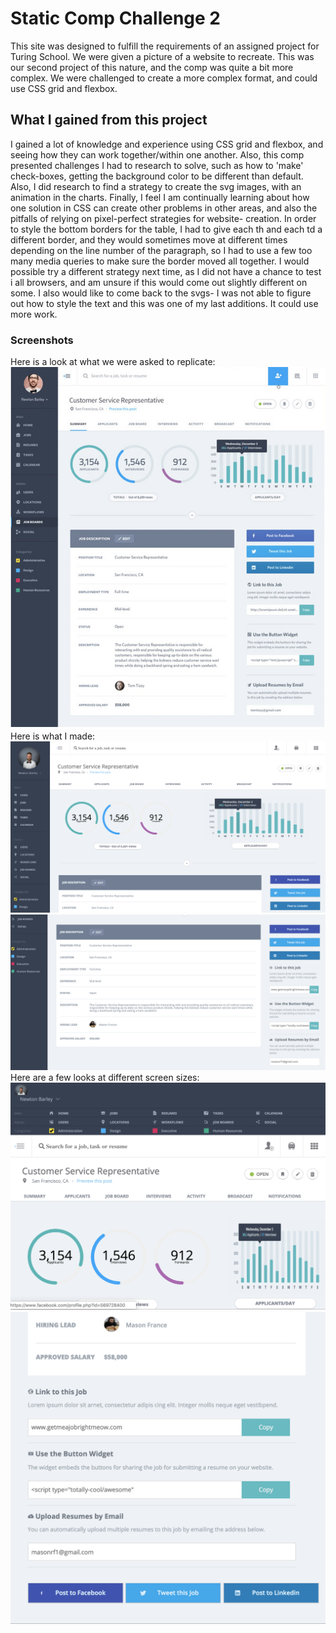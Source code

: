 # Static Comp Challenge 2
This site was designed to fulfill the requirements of an assigned project for Turing School. We were given a picture of a website to recreate. This was our second project of this nature, and the comp was quite a bit more complex. We were challenged to create a more complex format, and could use CSS grid and flexbox. 
## What I gained from this project
I gained a lot of knowledge and experience using CSS grid and flexbox, and seeing how they can work together/within one another. Also, this comp presented challenges I had to research to solve, such as how to 'make' check-boxes, getting the background color to be different than default. Also, I did research to find a strategy to create the svg images, with an animation in the charts. Finally, I feel I am continually learning about how one solution in CSS can create other problems in other areas, and also the pitfalls of relying on pixel-perfect strategies for website- creation. In order to style the bottom borders for the table, I had to give each th and each td a different border, and they would sometimes move at different times depending on the line number of the paragraph, so I had to use a few too many media queries to make sure the border moved all together. I would possible try a different strategy next time, as I did not have a chance to test i all browsers, and am unsure if this would come out slightly different on some. I also would like to come back to the svgs- I was not able to figure out how to style the text and this was one of my last additions. It could use more work.
### Screenshots
Here is a look at what we were asked to replicate:
![static-comp-2](static-comp-2.png)
Here is what I made:
![static-comp-2](my-static-comp-2.png)
![static-comp-2](my-com-2-bot.png)
Here are a few looks at different screen sizes:
![static-comp-2](my-static-small.png)
![static-comp-2](my-static-small-bot.png)

